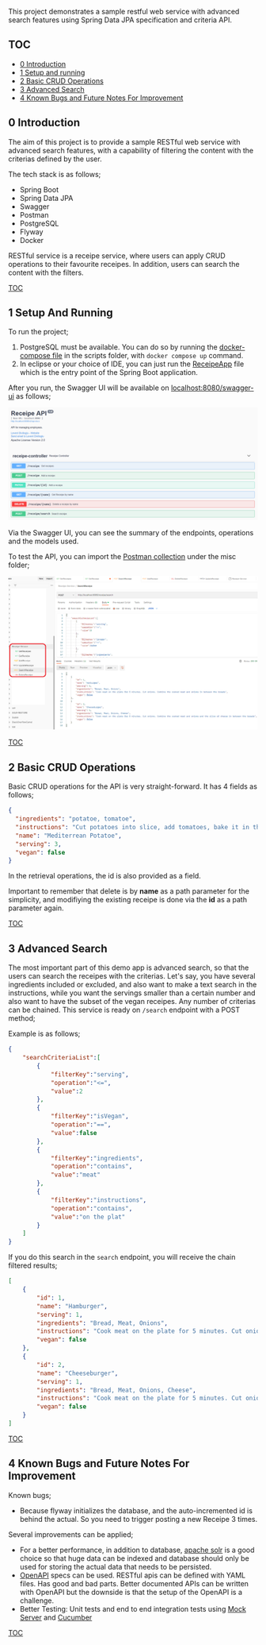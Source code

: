 This project demonstrates a sample restful web service with advanced search features using Spring Data JPA specification and criteria API.

TOC
---
- [0 Introduction](#0-introduction) <br/>
- [1 Setup and running](#1-setup-and-running) <br/>
- [2 Basic CRUD Operations](#2-basic-crud-operations) <br/>
- [3 Advanced Search](#3-advanced-search) <br/>
- [4 Known Bugs and Future Notes For Improvement](#4-known-bugs-and-future-notes-for-improvement)<br/>

 0 Introduction
---------------
The aim of this project is to provide a sample RESTful web service with advanced search features, with a capability of filtering the content with the criterias defined by the user.

The tech stack is as follows;

- Spring Boot
- Spring Data JPA
- Swagger
- Postman
- PostgreSQL
- Flyway
- Docker 

RESTful service is a receipe service, where users can apply CRUD operations to their favourite receipes. In addition, users can search the content with the filters. 


[TOC](#toc)


 1 Setup And Running
--------------------
To run the project;

1. PostgreSQL must be available. You can do so by running the [docker-compose file](https://github.com/bzdgn/receipe-service/blob/main/scripts/docker-compose.yml) in the scripts folder, with ```docker compose up``` command.
2. In eclipse or your choice of IDE, you can just run the [ReceipeApp](https://github.com/bzdgn/receipe-service/blob/main/src/main/java/io/github/bzdgn/receipe/ReceipeApp.java) file which is the entry point of the Spring Boot application.

After you run, the Swagger UI will be available on [localhost:8080/swagger-ui](http://localhost:8080/swagger-ui) as follows;

![swagger_screenshot](https://raw.githubusercontent.com/bzdgn/receipe-service/main/misc/01_swagger.PNG)

Via the Swagger UI, you can see the summary of the endpoints, operations and the models used.

To test the API, you can import the [Postman collection](https://raw.githubusercontent.com/bzdgn/receipe-service/main/misc/Receipe-Service.postman_collection.json) under the misc folder;

![swagger_screenshot](https://raw.githubusercontent.com/bzdgn/receipe-service/main/misc/02_postman.PNG)


[TOC](#toc)


 2 Basic CRUD Operations
------------------------
Basic CRUD operations for the API is very straight-forward. It has 4 fields as follows;

```json
{
  "ingredients": "potatoe, tomatoe",
  "instructions": "Cut potatoes into slice, add tomatoes, bake it in the oven for 2 hours.",
  "name": "Mediterrean Potatoe",
  "serving": 3,
  "vegan": false
}
```

In the retrieval operations, the id is also provided as a field.

Important to remember that delete is by **name** as a path parameter for the simplicity, and modifiying the existing receipe is done via the **id** as a path parameter again.




[TOC](#toc)


 3 Advanced Search
------------------
The most important part of this demo app is advanced search, so that the users can search the receipes with the criterias. Let's say, you have several ingredients included or excluded, and also want to make a text search in the instructions, while you want the servings smaller than a certain number and also want to have the subset of the vegan receipes. Any number of criterias can be chained. This service is ready on `/search` endpoint with a POST method;

Example is as follows;

```json
{
    "searchCriteriaList":[
        {
            "filterKey":"serving",
            "operation":"<=",
            "value":2
        },
        {
            "filterKey":"isVegan",
            "operation":"==",
            "value":false
        },
        {
            "filterKey":"ingredients",
            "operation":"contains",
            "value":"meat"
        },
        {
            "filterKey":"instructions",
            "operation":"contains",
            "value":"on the plat"
        }
    ]
}
```

If you do this search in the ```search``` endpoint, you will receive the chain filtered results;

```json
[
    {
        "id": 1,
        "name": "Hamburger",
        "serving": 1,
        "ingredients": "Bread, Meat, Onions",
        "instructions": "Cook meat on the plate for 5 minutes. Cut onions. Combine the cooked meat and onions in between the breads",
        "vegan": false
    },
    {
        "id": 2,
        "name": "Cheeseburger",
        "serving": 1,
        "ingredients": "Bread, Meat, Onions, Cheese",
        "instructions": "Cook meat on the plate for 5 minutes. Cut onions. Combine the cooked meat and onions and the slice of cheese in between the breads",
        "vegan": false
    }
]
```


[TOC](#toc)


 4 Known Bugs and Future Notes For Improvement
----------------------------------------------
Known bugs;

- Because flyway initializes the database, and the auto-incremented id is behind the actual. So you need to trigger posting a new Receipe 3 times.

Several improvements can be applied;

- For a better performance, in addition to database, [apache solr](https://solr.apache.org/) is a good choice so that huge data can be indexed and database should only be used for storing the actual data that needs to be persisted.
- [OpenAPI](https://www.openapis.org/) specs can be used. RESTful apis can be defined with YAML files. Has good and bad parts. Better documented APIs can be written with OpenAPI but the downside is that the setup of the OpenAPI is a challenge.
- Better Testing: Unit tests and end to end integration tests using [Mock Server](https://www.mock-server.com/) and [Cucumber](https://cucumber.io/)


[TOC](#toc)

